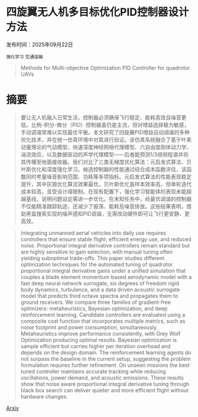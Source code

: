 # 四旋翼无人机多目标优化PID控制器设计方法

发布时间：2025年09月22日

`强化学习` `交通运输`

> Methods for Multi-objective Optimization PID Controller for quadrotor UAVs

# 摘要

> 要让无人机融入日常生活，控制器必须确保飞行稳定、能耗高效且噪音更低。比例-积分-微分（PID）控制器虽仍是主流，但对增益选择极为敏感，手动调谐常难以实现最优平衡。本文研究了四旋翼PID增益自动调谐的多种优化技术，并在统一仿真环境中对其进行验证。该仿真系统融合了基于叶素动量理论的气动模型、快速深度神经网络代理模型、六自由度刚体动力学、湍流效应，以及数据驱动的声学代理模型——后者能预测1/3倍频程谱并将其传播至地面接收器。我们对比了三类无梯度优化算法：元启发式算法、贝叶斯优化和深度强化学习。候选控制器的性能通过综合成本函数评估，该函数同时考量噪音影响范围、功耗等多项指标。元启发式算法的性能表现稳定提升，其中灰狼优化算法效果最优。贝叶斯优化虽样本效率高，但单轮迭代成本较高，且受设计域限制。在现有配置下，强化学习智能体的表现未能超越基线，说明问题设定需进一步优化。在未知任务中，经最优调谐的控制器不仅能精准跟踪轨迹，还减少了振荡、能耗及噪音排放。这些结果表明，借助黑盒搜索实现的噪声感知PID调谐，无需改动硬件即可让飞行更安静、更高效。

> Integrating unmanned aerial vehicles into daily use requires controllers that ensure stable flight, efficient energy use, and reduced noise. Proportional integral derivative controllers remain standard but are highly sensitive to gain selection, with manual tuning often yielding suboptimal trade-offs. This paper studies different optimization techniques for the automated tuning of quadrotor proportional integral derivative gains under a unified simulation that couples a blade element momentum based aerodynamic model with a fast deep neural network surrogate, six degrees of freedom rigid body dynamics, turbulence, and a data driven acoustic surrogate model that predicts third octave spectra and propagates them to ground receivers. We compare three families of gradient-free optimizers: metaheuristics, Bayesian optimization, and deep reinforcement learning. Candidate controllers are evaluated using a composite cost function that incorporates multiple metrics, such as noise footprint and power consumption, simultaneously. Metaheuristics improve performance consistently, with Grey Wolf Optimization producing optimal results. Bayesian optimization is sample efficient but carries higher per iteration overhead and depends on the design domain. The reinforcement learning agents do not surpass the baseline in the current setup, suggesting the problem formulation requires further refinement. On unseen missions the best tuned controller maintains accurate tracking while reducing oscillations, power demand, and acoustic emissions. These results show that noise aware proportional integral derivative tuning through black box search can deliver quieter and more efficient flight without hardware changes.

[Arxiv](https://arxiv.org/abs/2509.17423)